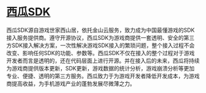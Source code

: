 # <a href = "http://console.xgsdk.com/" target="_blank">西瓜SDK</a>

西瓜SDK源自游戏世家西山居，依托金山云服务，致力成为中国最懂游戏的SDK接入服务提供商。遵守开源协议，西瓜SDK为游戏商提供一套透明、安全的第三方SDK接入解决方案，一次性解决游戏SDK接入的繁琐问题，整个接入过程不会改变、影响任何SDK的功能、参数等。西瓜SDK不仅在接入的整个过程对于游戏开发者而言是透明的，还在代码层面上进行开源。并在接入后的未来，西瓜将持续为游戏商提供版本更新，SDK更新，游戏数据的统计分析，游戏崩溃分析等更加专业、便捷、透明的第三方服务。西瓜致力于为游戏开发者降低开发成本，为游戏商提高收益，为手机游戏产业的蓬勃发展尽微薄之力。

